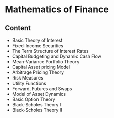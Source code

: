 # Mathematics of Finance

## Content

* Basic Theory of Interest
* Fixed-Income Securities
* The Term Structure of Interest Rates
* Capital Budgeting and Dynamic Cash Flow
* Mean-Variance Portfolio Theory
* Capital Asset pricing Model
* Arbitrage Pricing Theory
* Risk Measures
* Utility Functions
* Forward, Futures and Swaps
* Model of Asset Dynamics
* Basic Option Theory
* Black-Scholes Theory I
* Black-Scholes Theory II
